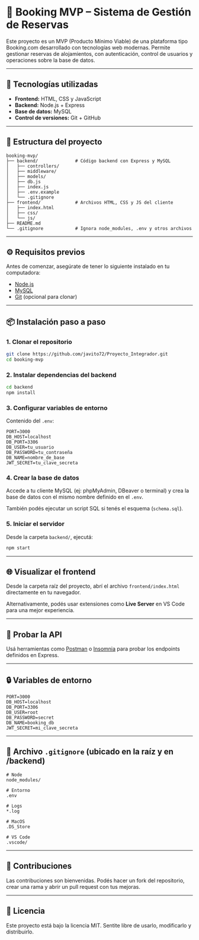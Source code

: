 # 🏨 Booking MVP – Sistema de Gestión de Reservas

Este proyecto es un MVP (Producto Mínimo Viable) de una plataforma tipo Booking.com desarrollado con tecnologías web modernas. Permite gestionar reservas de alojamientos, con autenticación, control de usuarios y operaciones sobre la base de datos.

---

## 🚀 Tecnologías utilizadas

- **Frontend:** HTML, CSS y JavaScript
- **Backend:** Node.js + Express
- **Base de datos:** MySQL
- **Control de versiones:** Git + GitHub

---

## 📁 Estructura del proyecto

```
booking-mvp/
├── backend/              # Código backend con Express y MySQL
│   ├── controllers/
│   ├── middleware/
│   ├── models/
│   ├── db.js
│   ├── index.js
│   ├── .env.example
│   └── .gitignore
├── frontend/             # Archivos HTML, CSS y JS del cliente
│   ├── index.html
│   ├── css/
│   └── js/
├── README.md
└── .gitignore            # Ignora node_modules, .env y otros archivos
```

---

## ⚙️ Requisitos previos

Antes de comenzar, asegúrate de tener lo siguiente instalado en tu computadora:

- [Node.js](https://nodejs.org/)
- [MySQL](https://www.mysql.com/)
- [Git](https://git-scm.com/) (opcional para clonar)

---

## 📦 Instalación paso a paso

### 1. Clonar el repositorio

```bash
git clone https://github.com/javito72/Proyecto_Integrador.git
cd booking-mvp
```

### 2. Instalar dependencias del backend

```bash
cd backend
npm install
```

### 3. Configurar variables de entorno

Contenido del `.env`:

```
PORT=3000
DB_HOST=localhost
DB_PORT=3306
DB_USER=tu_usuario
DB_PASSWORD=tu_contraseña
DB_NAME=nombre_de_base
JWT_SECRET=tu_clave_secreta
```

### 4. Crear la base de datos

Accede a tu cliente MySQL (ej: phpMyAdmin, DBeaver o terminal) y crea la base de datos con el mismo nombre definido en el `.env`.

También podés ejecutar un script SQL si tenés el esquema (`schema.sql`).

### 5. Iniciar el servidor

Desde la carpeta `backend/`, ejecutá:

```bash
npm start
```

---

## 🌐 Visualizar el frontend

Desde la carpeta raíz del proyecto, abrí el archivo `frontend/index.html` directamente en tu navegador.

Alternativamente, podés usar extensiones como **Live Server** en VS Code para una mejor experiencia.

---

## 🧪 Probar la API

Usá herramientas como [Postman](https://www.postman.com/) o [Insomnia](https://insomnia.rest/) para probar los endpoints definidos en Express.

---

## 🔒 Variables de entorno

```env
PORT=3000
DB_HOST=localhost
DB_PORT=3306
DB_USER=root
DB_PASSWORD=secret
DB_NAME=booking_db
JWT_SECRET=mi_clave_secreta
```

---

## 🧼 Archivo `.gitignore` (ubicado en la raíz y en /backend)

```gitignore
# Node
node_modules/

# Entorno
.env

# Logs
*.log

# MacOS
.DS_Store

# VS Code
.vscode/
```

---

## 🤝 Contribuciones

Las contribuciones son bienvenidas. Podés hacer un fork del repositorio, crear una rama y abrir un pull request con tus mejoras.

---

## 📄 Licencia

Este proyecto está bajo la licencia MIT. Sentite libre de usarlo, modificarlo y distribuirlo.
